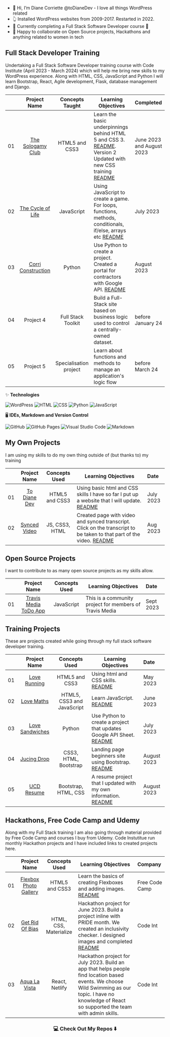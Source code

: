 - 👋 Hi, I’m Diane Corriette @toDianeDev - I love all things WordPress related
- :point_up_2: Installed WordPress websites from 2009-2017. Restarted in 2022.
- 👀 Currently completing a Full Stack Software Developer course 🤪 
- 💞️ Happy to collaborate on Open Source projects, Hackathons and anything related to women in tech

## Full Stack Developer Training

Undertaking a Full Stack Software Developer training course with Code Institute (April 2023 - March 2024) which will help me bring new skills to my WordPress experience. Along with HTML, CSS, JavaScript and Python I will learn Bootstrap, React, Agile development, Flask, database management and Django. 
<!---
todiane/todiane is a ✨ special ✨ repository because its `README.md` (this file) appears on your GitHub profile.
You can click the Preview link to take a look at your changes.
--->
|     |                       Project Name                       |                            Concepts Taught                             | Learning Objectives                                                                                                                 |     Completed     |
| :-: | :------------------------------------------------------: | :--------------------------------------------------------------------: | ----------------------------------------------------------------------------------------------------------------------------------- | :-----------------|
| 01  |                     [The Sologamy Club](https://todiane.github.io/sologamyp1/)                    |                             HTML5 and CSS3                             | Learn the basic underpinnings behind HTML 5 and CSS 3. [README](https://github.com/todiane/sologamyp1). Version 2 Updated with new CSS training [README](https://github.com/todiane/sologamy-p1-v2)              |     June 2023 and August 2023  |
| 02  |                     [The Cycle of Life](https://todiane.github.io/cycle-of-life-p2/)                    |                               JavaScript                               | Using JavaScript to create a game. For loops, functions, methods, conditionals, if/else, arrays etc [README](https://github.com/todiane/cycle-of-life-p2)                                 |     July 2023     |
| 03  |                    [Corri Construction](https://corri-construction-p3-e9d1aa627f6f.herokuapp.com/)                    |                                Python                                  | Use Python to create a project. Created a portal for contractors with Google API. [README](https://github.com/todiane/corri-construction-p3)                              | August 2023  |
| 04  |                       Project 4                          |                        Full Stack Toolkit                              | Build a Full-Stack site based on business logic used to control a centrally-owned dataset.                                          | before January 24 |
| 05  |                      Project 5                           |                        Specialisation project                          | Learn about functions and methods to manage an application's logic flow                                                             |  before March 24  |

✨ **Technologies**
<p dir="auto">
  <img alt="WordPress" src="https://img.shields.io/badge/-WordPress?logo=wordpress&logoColor=black&style=for-the-badge" />
  <img alt="HTML" src="https://img.shields.io/badge/html5-E34F26?logo=html5&logoColor=white&style=for-the-badge" />
  <img alt="CSS" src="https://img.shields.io/badge/css%203-1572B6?logo=css3&logoColor=white&style=for-the-badge" />
  <img alt="Python" src="https://img.shields.io/badge/python-3670A0?logo=python&logoColor=white&style=for-the-badge" /> 
  <img alt="JavaScript" src="https://img.shields.io/badge/javascript-%23323330.svg?style=for-the-badge&logo=javascript&logoColor=%23F7DF1E" />
 </p>

🖥️ **IDEs, Markdown and Version Control**
 <p dir="auto">
    <img alt="GitHub" src="https://img.shields.io/badge/github-%23121011.svg?style=for-the-badge&logo=github&logoColor=white" /> 
    <img alt="GitHub  Pages" src="https://img.shields.io/badge/GitHub%20Pages-222222?style=for-the-badge&logo=GitHub%20Pages&logoColor=white" /> 
    <img alt="Visual Studio Code" src="https://img.shields.io/badge/Visual_%20Studio%20Code-3583b6?style=for-the-badge&logo=visual%20studio%20code&logoColor=white" />
    <img alt="Markdown" src="https://img.shields.io/badge/markdown-%23000000.svg?style=for-the-badge&logo=markdown&logoColor=white" />    
 </p> 

## My Own Projects

I am using my skills to do my own thing outside of (but thanks to) my training

|     |                       Project Name                       |                            Concepts Used                             | Learning Objectives                                                                                                                 |     Date     |
| :-: | :------------------------------------------------------: | :--------------------------------------------------------------------: | ----------------------------------------------------------------------------------------------------------------------------------- | :-----------------|
| 01  |                    [To Diane Dev](https://todiane.github.io/toDianeDev/)                      |                             HTML5 and CSS3                             | Using basic html and CSS skills I have so far I put up a website that I will update. [README](https://github.com/todiane/toDianeDev)            |   July 2023   |
| 02  |                     [Synced Video](https://todiane.github.io/sync-video/)                   |                              JS, CSS3, HTML                             | Created page with video and synced transcript. Click on the transcript to be taken to that part of the video. [README](https://github.com/todiane/sync-video)                               | Aug 2023   |

## Open Source Projects

I want to contribute to as many open source projects as my skills allow.

|     |                       Project Name                       |                            Concepts Used                             | Learning Objectives                                                                                                                 |     Date     |
| :-: | :------------------------------------------------------: | :--------------------------------------------------------------------: | ----------------------------------------------------------------------------------------------------------------------------------- | :-----------------|
| 01  |                    [Travis Media ToDo App](https://github.com/rodgtr1/community-javascript-todo-app)                      |                             JavaScript                             | This is a community project for members of Travis Media             |   Sept 2023   |



## Training Projects
These are projects created while going through my full stack software developer training. 
<!---
todiane/todiane is a ✨ special ✨ repository because its `README.md` (this file) appears on your GitHub profile.
You can click the Preview link to take a look at your changes.
--->
|     |                       Project Name                       |                            Concepts Used                             | Learning Objectives                                                                                                                 |     Date     |
| :-: | :------------------------------------------------------: | :--------------------------------------------------------------------: | ----------------------------------------------------------------------------------------------------------------------------------- | :-----------------|
| 01  |                    [Love Running](https://todiane.github.io/love-running/index.html)                      |                             HTML5 and CSS3                             | Using html and CSS skills. [README](https://github.com/todiane/love-running)            |   May 2023   |
| 02  |                 [Love Maths](https://todiane.github.io/love-maths/)                    |                               HTML5,  CSS3 and JavaScript                                   | Learn JavaScript. [README](https://github.com/todiane/love-maths)                              | June 2023 |
| 03  |                      [Love Sandwiches](https://djc-love-sandwiches-60603cc4f0ea.herokuapp.com/ )                          |                        Python                            | Use Python to create a project that updates Google API Sheet. [README](https://github.com/todiane/love-sandwiches)                                | July 2023 |
| 04  |                     [Jucing Drop](https://todiane.github.io/bootstrap-landing-page/)                    |                               CSS3, HTML,  Bootstrap                              | Landing page beginners site using Bootstrap. [README](https://github.com/todiane/bootstrap-landing-page)                                | August 2023    |
| 05  |                      [UCD Resume](https://todiane.github.io/ucd-resume/)                          |                Bootstrap, HTML, CSS                            | A resume project that I updated with my own information.  [README](https://github.com/todiane/ucd-resume)                                        | August 2023 |   

<!---
todiane/todiane is a ✨ special ✨ repository because its `README.md` (this file) appears on your GitHub profile.
You can click the Preview link to take a look at your changes.
--->
## Hackathons, Free Code Camp and Udemy

Along with my Full Stack training I am also going through material provided by Free Code Camp and courses I buy from Udemy. Code Instutitue run monthly Hackathon projects and I have included links to created projects here.

|     |                       Project Name                       |                            Concepts Used                             | Learning Objectives                                                                                                                 |     Company     |
| :-: | :------------------------------------------------------: | :--------------------------------------------------------------------: | ----------------------------------------------------------------------------------------------------------------------------------- | :-----------------|
| 01  |                 [Flexbox Photo Gallery](https://todiane.github.io/flexbox-photo-gallery/)                    |                               HTML5 and CSS3                                   | Learn the basics of creating Flexboxes and adding images. [README](https://github.com/todiane/flexbox-photo-gallery)                              | Free Code Camp  |
| 02  |                      [Get Rid Of Bias](https://yannickferenczi.github.io/grob/)                          |                        HTML, CSS, Materialize                            | Hackathon project for June 2023. Build a project inline with PRIDE month. We created an inclusivity checker. I designed images and completed [README](https://github.com/todiane/grob)                                         | Code Int |
| 03  |                      [Aqua La Vista](https://aqua-la-vista.netlify.app/)                          |                        React, Netlify                            | Hackathon project for July 2023. Build an app that helps people find location based events. We choose Wild Swimming as our topic. I have no knowledge of React so supported the team with admin skills.                                          | Code Int |                                                    
                      
<!---
todiane/todiane is a ✨ special ✨ repository because its `README.md` (this file) appears on your GitHub profile.
You can click the Preview link to take a look at your changes.
--->

<h3  align="center">💻 Check Out My Repos ⬇️ </h3>
